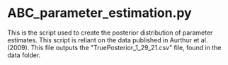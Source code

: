 # ABC_parameter_estimation.py

This is the script used to create the posterior distribution of parameter estimates. This script is reliant on the data published in Aurthur et al. (2009). This file outputs the "TruePosterior_1_29_21.csv" file, found in the data folder.
